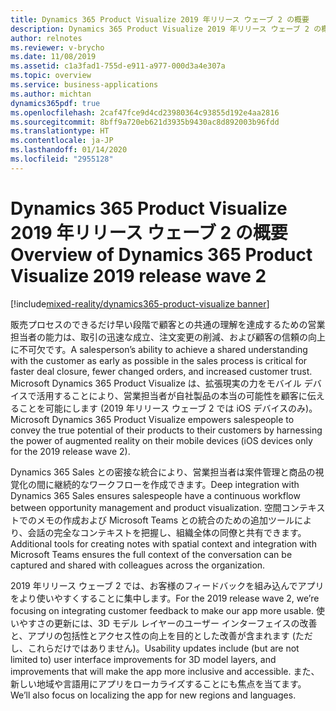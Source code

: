 ```yaml
---
title: Dynamics 365 Product Visualize 2019 年リリース ウェーブ 2 の概要
description: Dynamics 365 Product Visualize 2019 年リリース ウェーブ 2 の概要
author: relnotes
ms.reviewer: v-brycho
ms.date: 11/08/2019
ms.assetid: c1a3fad1-755d-e911-a977-000d3a4e307a
ms.topic: overview
ms.service: business-applications
ms.author: michtan
dynamics365pdf: true
ms.openlocfilehash: 2caf47fce9d4cd23980364c93855d192e4aa2816
ms.sourcegitcommit: 8bff9a720eb621d3935b9430ac8d892003b96fdd
ms.translationtype: HT
ms.contentlocale: ja-JP
ms.lasthandoff: 01/14/2020
ms.locfileid: "2955128"
---
```

# <a name="overview-of-dynamics-365-product-visualize-2019-release-wave-2"></a><span data-ttu-id="3721d-103">Dynamics 365 Product Visualize 2019 年リリース ウェーブ 2 の概要</span><span class="sxs-lookup"><span data-stu-id="3721d-103">Overview of Dynamics 365 Product Visualize 2019 release wave 2</span></span>
[!include[mixed-reality/dynamics365-product-visualize banner](../includes/mixed-reality/dynamics365-product-visualize.md)]

<!--overview start-->
<span data-ttu-id="3721d-104">販売プロセスのできるだけ早い段階で顧客との共通の理解を達成するための営業担当者の能力は、取引の迅速な成立、注文変更の削減、および顧客の信頼の向上に不可欠です。</span><span class="sxs-lookup"><span data-stu-id="3721d-104">A salesperson’s ability to achieve a shared understanding with the customer as early as possible in the sales process is critical for faster deal closure, fewer changed orders, and increased customer trust.</span></span> <span data-ttu-id="3721d-105">Microsoft Dynamics 365 Product Visualize は、拡張現実の力をモバイル デバイスで活用することにより、営業担当者が自社製品の本当の可能性を顧客に伝えることを可能にします (2019 年リリース ウェーブ 2 では iOS デバイスのみ)。</span><span class="sxs-lookup"><span data-stu-id="3721d-105">Microsoft Dynamics 365 Product Visualize empowers salespeople to convey the true potential of their products to their customers by harnessing the power of augmented reality on their mobile devices (iOS devices only for the 2019 release wave 2).</span></span>

<span data-ttu-id="3721d-106">Dynamics 365 Sales との密接な統合により、営業担当者は案件管理と商品の視覚化の間に継続的なワークフローを作成できます。</span><span class="sxs-lookup"><span data-stu-id="3721d-106">Deep integration with Dynamics 365 Sales ensures salespeople have a continuous workflow between opportunity management and product visualization.</span></span> <span data-ttu-id="3721d-107">空間コンテキストでのメモの作成および Microsoft Teams との統合のための追加ツールにより、会話の完全なコンテキストを把握し、組織全体の同僚と共有できます。</span><span class="sxs-lookup"><span data-stu-id="3721d-107">Additional tools for creating notes with spatial context and integration with Microsoft Teams ensures the full context of the conversation can be captured and shared with colleagues across the organization.</span></span>

<span data-ttu-id="3721d-108">2019 年リリース ウェーブ 2 では、お客様のフィードバックを組み込んでアプリをより使いやすくすることに集中します。</span><span class="sxs-lookup"><span data-stu-id="3721d-108">For the 2019 release wave 2, we’re focusing on integrating customer feedback to make our app more usable.</span></span> <span data-ttu-id="3721d-109">使いやすさの更新には、3D モデル レイヤーのユーザー インターフェイスの改善と、アプリの包括性とアクセス性の向上を目的とした改善が含まれます (ただし、これらだけではありません)。</span><span class="sxs-lookup"><span data-stu-id="3721d-109">Usability updates include (but are not limited to) user interface improvements for 3D model layers, and improvements that will make the app more inclusive and accessible.</span></span> <span data-ttu-id="3721d-110">また、新しい地域や言語用にアプリをローカライズすることにも焦点を当てます。</span><span class="sxs-lookup"><span data-stu-id="3721d-110">We’ll also focus on localizing the app for new regions and languages.</span></span>

<!--overview end-->